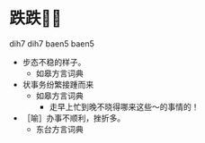 



# 跌跌𢴬𢴬
dih7 dih7 baen5 baen5
+ 步态不稳的样子。
  * 如皋方言词典
+ 状事务纷繁接踵而来
  * 如皋方言词典
    - 走早上忙到晚不晓得哪来这些～的事情的！
+ ［喻］办事不顺利，挫折多。
  * 东台方言词典
